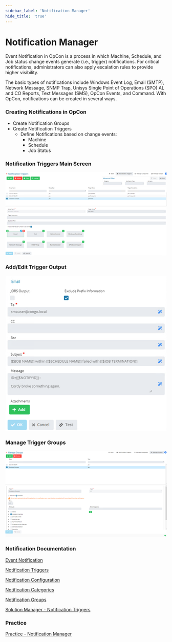 ```yaml
---
sidebar_label: 'Notification Manager'
hide_title: 'true'
---
```


# Notification Manager

Event Notification in OpCon is a process in which Machine, Schedule, and Job status change events generate (i.e., trigger) notifications. For critical notifications, administrators can also apply escalation rules to provide higher visibility.

The basic types of notifications include Windows Event Log, Email (SMTP), Network Message, SNMP Trap, Unisys Single Point of Operations (SPO) AL and CO Reports, Text Messages (SMS), OpCon Events, and Command. With OpCon, notifications can be created in several ways.

### Creating Notifications in OpCon

* Create Notification Groups
* Create Notification Triggers
    * Define Notifications based on change events: 
        * Machine
        * Schedule
        * Job Status

### Notification Triggers Main Screen

![](../static/img/sm-notification-trigger-main-0d00547720a65f7f8ef22114858e4821.png)

### Add/Edit Trigger Output

![](../static/img/sm-notification-trigger-set-email-7080da8a9f1e0b5d4be670f72d8efe9f.png)

### Manage Trigger Groups

![](../static/img/sm-notification-triggers-manage-groups-e3785742818952e046890940caff644f.png)


### Notification Documentation

[Event Notification](https://help.smatechnologies.com/opcon/core/notifications/Components)

[Notification Triggers](https://help.smatechnologies.com/opcon/core/notifications/Notification-Triggers)

[Notification Configuration](https://help.smatechnologies.com/opcon/core/notifications/Notification-Configuration)

[Notification Categories](https://help.smatechnologies.com/opcon/core/Files/UI/Solution-Manager/Library/NotificationCategories/)

[Notification Groups](https://help.smatechnologies.com/opcon/core/Files/UI/Solution-Manager/Library/NotificationGroups/)

[Solution Manager - Notification Triggers](https://help.smatechnologies.com/opcon/core/Files/UI/Solution-Manager/Library/NotificationTriggers/)

### Practice

<a href="practice-notification-manager" target="_blank">Practice - Notification Manager</a>